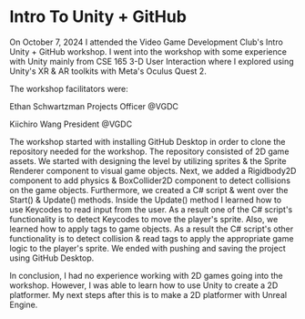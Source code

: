 # Intro To Unity + GitHub

On October 7, 2024 I attended the Video Game Development Club's Intro Unity + GitHub workshop. I went into the workshop with some experience with Unity mainly from CSE 165 3-D User Interaction where I explored using Unity's XR & AR toolkits with Meta's Oculus Quest 2.

The workshop facilitators were:

Ethan Schwartzman Projects Officer @VGDC

Kiichiro Wang President @VGDC 

The workshop started with installing GitHub Desktop in order to clone the repository needed for the workshop. The repository consisted of 2D game assets. We started with designing the level by utilizing sprites & the Sprite Renderer component to visual game objects. Next, we added a Rigidbody2D component to add physics & BoxCollider2D component to detect collisions on the game objects. Furthermore, we created a C# script & went over the Start() & Update() methods. Inside the Update() method I learned how to use Keycodes to read input from the user. As a result one of the C# script's functionality is to detect Keycodes to move the player's sprite. Also, we learned how to apply tags to game objects. As a result the C# script's other functionality is to detect collision & read tags to apply the appropriate game logic to the player's sprite. We ended with pushing and saving the project using GitHub Desktop.

In conclusion, I had no experience working with 2D games going into the workshop. However, I was able to learn how to use Unity to create a 2D platformer. My next steps after this is to make a 2D platformer with Unreal Engine.

